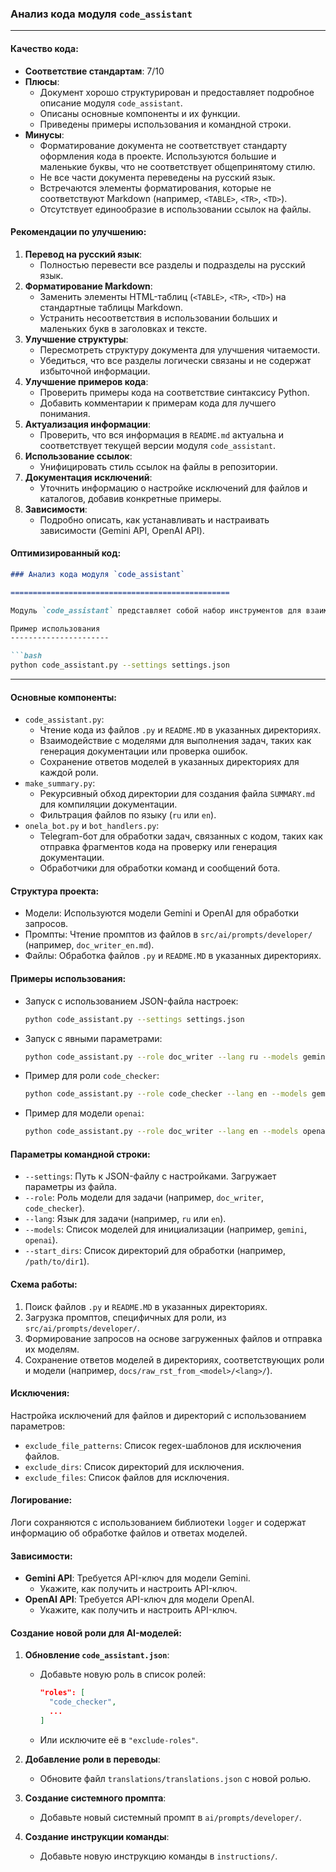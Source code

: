 ### **Анализ кода модуля `code_assistant`**

---

#### **Качество кода**:
- **Соответствие стандартам**: 7/10
- **Плюсы**:
  - Документ хорошо структурирован и предоставляет подробное описание модуля `code_assistant`.
  - Описаны основные компоненты и их функции.
  - Приведены примеры использования и командной строки.
- **Минусы**:
  - Форматирование документа не соответствует стандарту оформления кода в проекте. Используются большие и маленькие буквы, что не соответствует общепринятому стилю.
  - Не все части документа переведены на русский язык.
  - Встречаются элементы форматирования, которые не соответствуют Markdown (например, `<TABLE>`, `<TR>`, `<TD>`).
  - Отсутствует единообразие в использовании ссылок на файлы.

#### **Рекомендации по улучшению**:
1.  **Перевод на русский язык**:
    *   Полностью перевести все разделы и подразделы на русский язык.
2.  **Форматирование Markdown**:
    *   Заменить элементы HTML-таблиц (`<TABLE>`, `<TR>`, `<TD>`) на стандартные таблицы Markdown.
    *   Устранить несоответствия в использовании больших и маленьких букв в заголовках и тексте.
3.  **Улучшение структуры**:
    *   Пересмотреть структуру документа для улучшения читаемости.
    *   Убедиться, что все разделы логически связаны и не содержат избыточной информации.
4.  **Улучшение примеров кода**:
    *   Проверить примеры кода на соответствие синтаксису Python.
    *   Добавить комментарии к примерам кода для лучшего понимания.
5.  **Актуализация информации**:
    *   Проверить, что вся информация в `README.md` актуальна и соответствует текущей версии модуля `code_assistant`.
6.  **Использование ссылок**:
    *   Унифицировать стиль ссылок на файлы в репозитории.
7.  **Документация исключений**:
    *   Уточнить информацию о настройке исключений для файлов и каталогов, добавив конкретные примеры.
8.  **Зависимости**:
    *   Подробно описать, как устанавливать и настраивать зависимости (Gemini API, OpenAI API).

#### **Оптимизированный код**:

```markdown
### Анализ кода модуля `code_assistant`

=================================================

Модуль `code_assistant` представляет собой набор инструментов для взаимодействия с моделями Gemini и OpenAI с целью обработки исходного кода проекта. Он выполняет такие задачи, как генерация документации, проверка кода и создание тестов на основе указанных файлов. Кроме того, модуль включает скрипты для создания файла `SUMMARY.md` для компиляции документации и Telegram-бота для обработки задач, связанных с кодом.

Пример использования
----------------------

```bash
python code_assistant.py --settings settings.json
```

---

#### **Основные компоненты**:

*   `code_assistant.py`:
    *   Чтение кода из файлов `.py` и `README.MD` в указанных директориях.
    *   Взаимодействие с моделями для выполнения задач, таких как генерация документации или проверка ошибок.
    *   Сохранение ответов моделей в указанных директориях для каждой роли.
*   `make_summary.py`:
    *   Рекурсивный обход директории для создания файла `SUMMARY.md` для компиляции документации.
    *   Фильтрация файлов по языку (`ru` или `en`).
*   `onela_bot.py` и `bot_handlers.py`:
    *   Telegram-бот для обработки задач, связанных с кодом, таких как отправка фрагментов кода на проверку или генерация документации.
    *   Обработчики для обработки команд и сообщений бота.

#### **Структура проекта**:

*   Модели: Используются модели Gemini и OpenAI для обработки запросов.
*   Промпты: Чтение промптов из файлов в `src/ai/prompts/developer/` (например, `doc_writer_en.md`).
*   Файлы: Обработка файлов `.py` и `README.MD` в указанных директориях.

#### **Примеры использования**:

*   Запуск с использованием JSON-файла настроек:

    ```bash
    python code_assistant.py --settings settings.json
    ```

*   Запуск с явными параметрами:

    ```bash
    python code_assistant.py --role doc_writer --lang ru --models gemini openai --start_dirs /path/to/dir1 /path/to/dir2
    ```

*   Пример для роли `code_checker`:

    ```bash
    python code_assistant.py --role code_checker --lang en --models gemini --start_dirs /path/to/dir
    ```

*   Пример для модели `openai`:

    ```bash
    python code_assistant.py --role doc_writer --lang en --models openai
    ```

#### **Параметры командной строки**:

*   `--settings`: Путь к JSON-файлу с настройками. Загружает параметры из файла.
*   `--role`: Роль модели для задачи (например, `doc_writer`, `code_checker`).
*   `--lang`: Язык для задачи (например, `ru` или `en`).
*   `--models`: Список моделей для инициализации (например, `gemini`, `openai`).
*   `--start_dirs`: Список директорий для обработки (например, `/path/to/dir1`).

#### **Схема работы**:

1.  Поиск файлов `.py` и `README.MD` в указанных директориях.
2.  Загрузка промптов, специфичных для роли, из `src/ai/prompts/developer/`.
3.  Формирование запросов на основе загруженных файлов и отправка их моделям.
4.  Сохранение ответов моделей в директориях, соответствующих роли и модели (например, `docs/raw_rst_from_<model>/<lang>/`).

#### **Исключения**:

Настройка исключений для файлов и директорий с использованием параметров:

*   `exclude_file_patterns`: Список regex-шаблонов для исключения файлов.
*   `exclude_dirs`: Список директорий для исключения.
*   `exclude_files`: Список файлов для исключения.

#### **Логирование**:

Логи сохраняются с использованием библиотеки `logger` и содержат информацию об обработке файлов и ответах моделей.

#### **Зависимости**:

*   **Gemini API**: Требуется API-ключ для модели Gemini.
    *   Укажите, как получить и настроить API-ключ.
*   **OpenAI API**: Требуется API-ключ для модели OpenAI.
    *   Укажите, как получить и настроить API-ключ.

#### **Создание новой роли для AI-моделей**:

1.  **Обновление `code_assistant.json`**:

    *   Добавьте новую роль в список ролей:

        ```json
        "roles": [
          "code_checker",
          ...
        ]
        ```

    *   Или исключите её в `"exclude-roles"`.

2.  **Добавление роли в переводы**:

    *   Обновите файл `translations/translations.json` с новой ролью.

3.  **Создание системного промпта**:

    *   Добавьте новый системный промпт в `ai/prompts/developer/`.

4.  **Создание инструкции команды**:

    *   Добавьте новую инструкцию команды в `instructions/`.
```